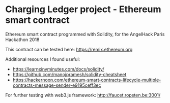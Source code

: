 # Charging Ledger project - Ethereum smart contract

Ethereum smart contract programmed with Solidity, for the AngelHack Paris Hackathon 2018

This contract can be tested here: https://remix.ethereum.org

Additional resources I found useful:
- https://learnxinyminutes.com/docs/solidity/
- https://github.com/manojpramesh/solidity-cheatsheet
- https://hackernoon.com/ethereum-smart-contracts-lifecycle-multiple-contracts-message-sender-e9195ceff3ec

For further testing with web3.js framework: http://faucet.ropsten.be:3001/

